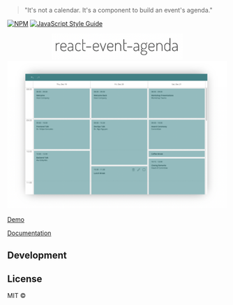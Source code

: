 > "It's not a calendar. It's a component to build an event's agenda."

[![NPM](https://img.shields.io/npm/v/react-event-agenda.svg)](https://www.npmjs.com/package/react-event-agenda) [![JavaScript Style Guide](https://img.shields.io/badge/code_style-standard-brightgreen.svg)](https://standardjs.com)
<p align="center">
  <img src="logo.png" width="300">
  <img src="screenshot.png" width="800">
</p>

[Demo](https://schachdavid.github.io/react-event-agenda)

[Documentation](https://schachdavid.github.io/react-event-agenda-doc/)

## Development


## License

MIT © [](https://github.com/)

